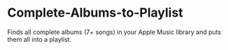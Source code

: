 # Complete-Albums-to-Playlist
Finds all complete albums (7+ songs) in your Apple Music library and puts them all into a playlist.
